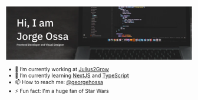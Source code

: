 ![header](https://raw.githubusercontent.com/georgehossa/georgehossa/main/assets/profile-header.png)
- 🔭 I’m currently working at [Julius2Grow](http://julius2grow.com/)
- 🌱 I’m currently learning [NextJS](https://nextjs.org/) and [TypeScript](https://www.typescriptlang.org/)
- 📫 How to reach me: [@georgehossa](http://www.twitter.com/georgehossa)
- ⚡ Fun fact: I'm a huge fan of Star Wars

